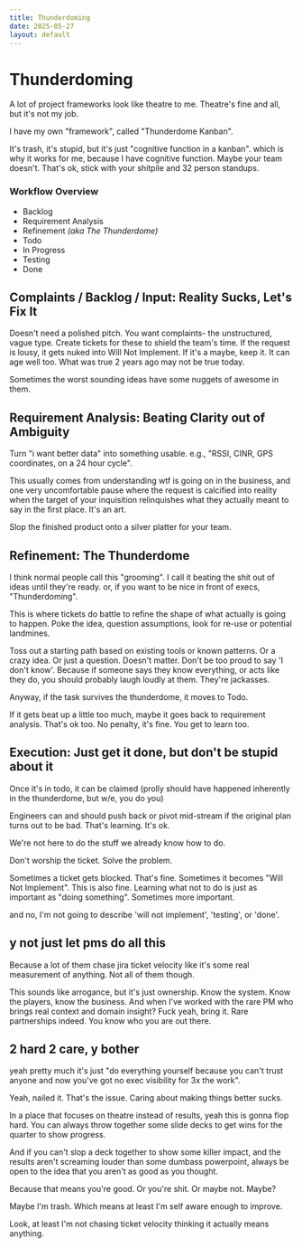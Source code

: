 ```yaml
---
title: Thunderdoming
date: 2025-05-27
layout: default
---
```

# Thunderdoming
A lot of project frameworks look like theatre to me. Theatre's fine and all,
but it's not my job.

I have my own "framework", called "Thunderdome Kanban".

It's trash, it's stupid, but it's just "cognitive function in a kanban".
which is why it works for me, because I have cognitive function. Maybe your team
doesn't. That's ok, stick with your shitpile and 32 person standups.

### Workflow Overview
- Backlog  
- Requirement Analysis  
- Refinement *(aka The Thunderdome)*  
- Todo  
- In Progress  
- Testing  
- Done  

## Complaints / Backlog / Input: Reality Sucks, Let's Fix It

Doesn't need a polished pitch. You want complaints- the unstructured, vague type.
Create tickets for these to shield the team's time.
If the request is lousy, it gets nuked into Will Not Implement. If it's a maybe, keep it.
It can age well too. What was true 2 years ago may not be true today.

Sometimes the worst sounding ideas have some nuggets of awesome in them.

## Requirement Analysis: Beating Clarity out of Ambiguity
Turn "i want better data" into something usable. e.g., 
"RSSI, CINR, GPS coordinates, on a 24 hour cycle".

This usually comes from understanding wtf is going on in the business, and one very uncomfortable
pause where the request is calcified into reality when the target of your inquisition
relinquishes what they actually meant to say in the first place. It's an art.

Slop the finished product onto a silver platter for your team.

## Refinement: The Thunderdome
I think normal people call this "grooming". I call it beating the shit out of ideas
until they're ready. or, if you want to be nice in front of execs, "Thunderdoming".

This is where tickets do battle to refine the shape of what actually is going to happen.
Poke the idea, question assumptions, look for re-use or potential landmines.

Toss out a starting path based on existing tools or known patterns. Or a crazy
idea. Or just a question. Doesn't matter. Don't be too proud to say 'I don't know'.
Because if someone says they know everything, or acts like they do, you should probably laugh
loudly at them. They're jackasses.

Anyway, if the task survives the thunderdome, it moves to Todo.

If it gets beat up a little too much, maybe it goes back to requirement analysis.
That's ok too. No penalty, it's fine. You get to learn too.

## Execution: Just get it done, but don't be stupid about it
Once it's in todo, it can be claimed (prolly should have happened inherently
in the thunderdome, but w/e, you do you)

Engineers can and should push back or pivot mid-stream if the original plan
turns out to be bad. That's learning. It's ok.

We're not here to do the stuff we already know how to do.

Don't worship the ticket. Solve the problem. 

Sometimes a ticket gets blocked. That's fine. Sometimes it becomes "Will Not Implement".
This is also fine. Learning what not to do is just as important as "doing something".
Sometimes more important.

and no, I'm not going to describe 'will not implement', 'testing', or 'done'.

## y not just let pms do all this
Because a lot of them chase jira ticket velocity like it's some real measurement
of anything. Not all of them though. 

This sounds like arrogance, but it's just ownership. Know the system. Know the 
players, know the business. 
And when I’ve worked with the rare PM who brings real context and domain insight?
Fuck yeah, bring it. Rare partnerships indeed. You know who you are out there. 

## 2 hard 2 care, y bother
yeah pretty much it's just "do everything yourself because you can't trust anyone
and now you've got no exec visibility for 3x the work".

Yeah, nailed it. That's the issue. Caring about making things better sucks.

In a place that focuses on theatre instead of results, yeah this is gonna flop hard.
You can always throw together some slide decks to get wins for the
quarter to show progress.

And if you can't slop a deck together to show some killer impact,
and the results aren't screaming louder than some dumbass powerpoint,
always be open to the idea that you aren't as good as you thought.

Because that means you're good. Or you're shit. Or maybe not. Maybe?

Maybe I'm trash. Which means at least I'm self aware enough to improve.

Look, at least I'm not chasing ticket velocity thinking it actually means anything.
